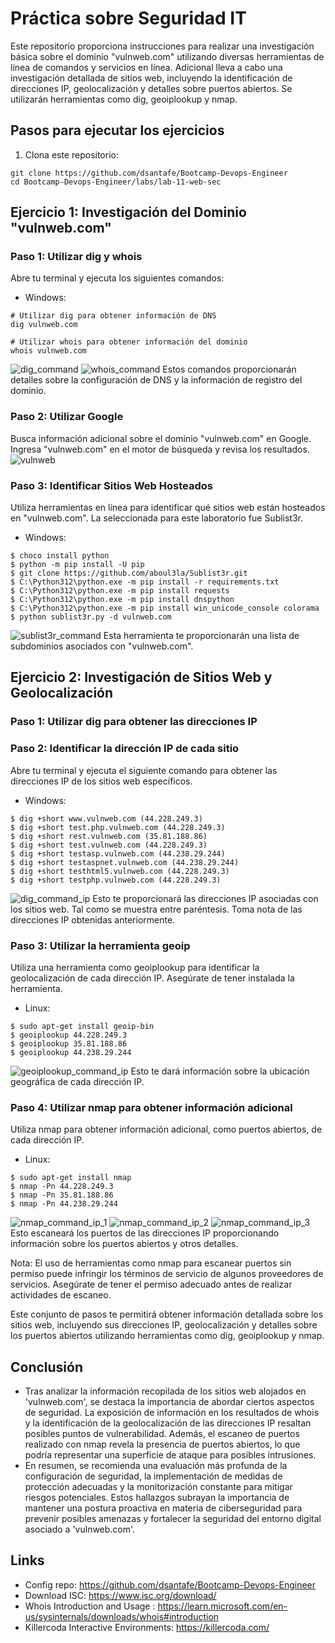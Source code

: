 # Práctica sobre Seguridad IT

Este repositorio proporciona instrucciones para realizar una investigación básica sobre el dominio "vulnweb.com" utilizando diversas herramientas de línea de comandos y servicios en línea. Adicional lleva a cabo una investigación detallada de sitios web, incluyendo la identificación de direcciones IP, geolocalización y detalles sobre puertos abiertos. Se utilizarán herramientas como dig, geoiplookup y nmap.

## Pasos para ejecutar los ejercicios

1. Clona este repositorio:
```shell
git clone https://github.com/dsantafe/Bootcamp-Devops-Engineer
cd Bootcamp-Devops-Engineer/labs/lab-11-web-sec
```

## Ejercicio 1: Investigación del Dominio "vulnweb.com"
### Paso 1: Utilizar dig y whois
Abre tu terminal y ejecuta los siguientes comandos:
- Windows:
```shell
# Utilizar dig para obtener información de DNS
dig vulnweb.com

# Utilizar whois para obtener información del dominio
whois vulnweb.com
```
![dig_command](./assets/dig_command.png)
![whois_command](./assets/whois_command.png)
Estos comandos proporcionarán detalles sobre la configuración de DNS y la información de registro del dominio.

### Paso 2: Utilizar Google
Busca información adicional sobre el dominio "vulnweb.com" en Google. Ingresa "vulnweb.com" en el motor de búsqueda y revisa los resultados.
![vulnweb](./assets/vulnweb.png)

### Paso 3: Identificar Sitios Web Hosteados
Utiliza herramientas en línea para identificar qué sitios web están hosteados en "vulnweb.com". La seleccionada para este laboratorio fue Sublist3r.
- Windows:
```shell
$ choco install python
$ python -m pip install -U pip
$ git clone https://github.com/aboul3la/Sublist3r.git
$ C:\Python312\python.exe -m pip install -r requirements.txt
$ C:\Python312\python.exe -m pip install requests
$ C:\Python312\python.exe -m pip install dnspython
$ C:\Python312\python.exe -m pip install win_unicode_console colorama
$ python sublist3r.py -d vulnweb.com
```
![sublist3r_command](./assets/sublist3r_command.png)
Esta herramienta te proporcionarán una lista de subdominios asociados con "vulnweb.com".

## Ejercicio 2: Investigación de Sitios Web y Geolocalización

### Paso 1: Utilizar dig para obtener las direcciones IP
### Paso 2: Identificar la dirección IP de cada sitio
Abre tu terminal y ejecuta el siguiente comando para obtener las direcciones IP de los sitios web específicos.
- Windows:
```shell
$ dig +short www.vulnweb.com (44.228.249.3)
$ dig +short test.php.vulnweb.com (44.228.249.3)
$ dig +short rest.vulnweb.com (35.81.188.86)
$ dig +short test.vulnweb.com (44.228.249.3)
$ dig +short testasp.vulnweb.com (44.238.29.244)
$ dig +short testaspnet.vulnweb.com (44.238.29.244)
$ dig +short testhtml5.vulnweb.com (44.228.249.3)
$ dig +short testphp.vulnweb.com (44.228.249.3)
```
![dig_command_ip](./assets/dig_command_ip.png)
Esto te proporcionará las direcciones IP asociadas con los sitios web. Tal como se muestra entre paréntesis. Toma nota de las direcciones IP obtenidas anteriormente.

### Paso 3: Utilizar la herramienta geoip
Utiliza una herramienta como geoiplookup para identificar la geolocalización de cada dirección IP. Asegúrate de tener instalada la herramienta.
- Linux:
```shell
$ sudo apt-get install geoip-bin
$ geoiplookup 44.228.249.3
$ geoiplookup 35.81.188.86
$ geoiplookup 44.238.29.244
```
![geoiplookup_command_ip](./assets/geoiplookup_command_ip.png)
Esto te dará información sobre la ubicación geográfica de cada dirección IP.

### Paso 4: Utilizar nmap para obtener información adicional
Utiliza nmap para obtener información adicional, como puertos abiertos, de cada dirección IP.
- Linux:
```shell
$ sudo apt-get install nmap
$ nmap -Pn 44.228.249.3
$ nmap -Pn 35.81.188.86
$ nmap -Pn 44.238.29.244
```
![nmap_command_ip_1](./assets/nmap_command_ip_1.png)
![nmap_command_ip_2](./assets/nmap_command_ip_2.png)
![nmap_command_ip_3](./assets/nmap_command_ip_3.png)
Esto escaneará los puertos de las direcciones IP proporcionando información sobre los puertos abiertos y otros detalles.

Nota: El uso de herramientas como nmap para escanear puertos sin permiso puede infringir los términos de servicio de algunos proveedores de servicios. Asegúrate de tener el permiso adecuado antes de realizar actividades de escaneo.

Este conjunto de pasos te permitirá obtener información detallada sobre los sitios web, incluyendo sus direcciones IP, geolocalización y detalles sobre los puertos abiertos utilizando herramientas como dig, geoiplookup y nmap.

## Conclusión
- Tras analizar la información recopilada de los sitios web alojados en 'vulnweb.com', se destaca la importancia de abordar ciertos aspectos de seguridad. La exposición de información en los resultados de whois y la identificación de la geolocalización de las direcciones IP resaltan posibles puntos de vulnerabilidad. Además, el escaneo de puertos realizado con nmap revela la presencia de puertos abiertos, lo que podría representar una superficie de ataque para posibles intrusiones.
- En resumen, se recomienda una evaluación más profunda de la configuración de seguridad, la implementación de medidas de protección adecuadas y la monitorización constante para mitigar riesgos potenciales. Estos hallazgos subrayan la importancia de mantener una postura proactiva en materia de ciberseguridad para prevenir posibles amenazas y fortalecer la seguridad del entorno digital asociado a 'vulnweb.com'.

## Links
- Config repo: https://github.com/dsantafe/Bootcamp-Devops-Engineer
- Download ISC: https://www.isc.org/download/
- Whois Introduction and Usage : https://learn.microsoft.com/en-us/sysinternals/downloads/whois#introduction
- Killercoda Interactive Environments: https://killercoda.com/